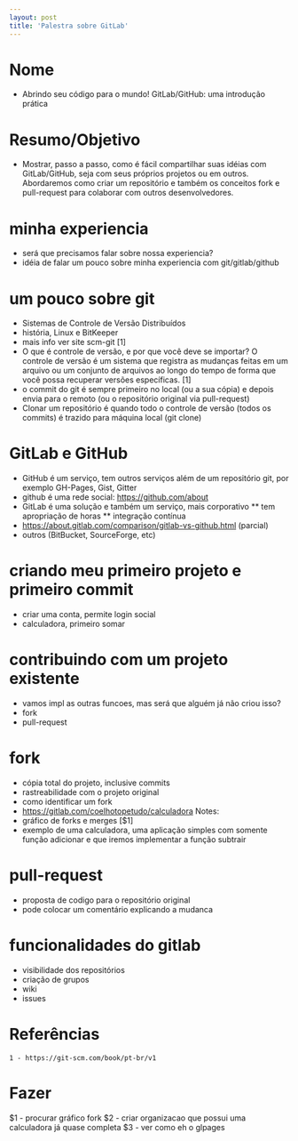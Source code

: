 ```yaml
---
layout: post
title: 'Palestra sobre GitLab'
---
```


# Nome
* Abrindo seu código para o mundo! GitLab/GitHub: uma introdução prática

# Resumo/Objetivo
* Mostrar, passo a passo, como é fácil compartilhar suas idéias com GitLab/GitHub, seja com seus próprios projetos ou em outros. Abordaremos como criar um repositório e também os conceitos fork e pull-request para colaborar com outros desenvolvedores.

# minha experiencia
* será que precisamos falar sobre nossa experiencia?
* idéia de falar um pouco sobre minha experiencia com git/gitlab/github

# um pouco sobre git 
* Sistemas de Controle de Versão Distribuídos
* história, Linux e BitKeeper
* mais info ver site scm-git [1]
* O que é controle de versão, e por que você deve se importar? O controle de versão é um sistema que registra as mudanças feitas em um arquivo ou um conjunto de arquivos ao longo do tempo de forma que você possa recuperar versões específicas. [1]
* o commit do git é sempre primeiro no local (ou a sua cópia) e depois envia para o remoto (ou o repositório original via pull-request)
* Clonar um repositório é quando todo o controle de versão (todos os commits) é trazido para máquina local (git clone)

# GitLab e GitHub
* GitHub é um serviço, tem outros serviços além de um repositório git, por exemplo GH-Pages, Gist, Gitter
* github é uma rede social: https://github.com/about
* GitLab é uma solução e também um serviço, mais corporativo
** tem apropriação de horas
** integração contínua
* https://about.gitlab.com/comparison/gitlab-vs-github.html (parcial)
* outros (BitBucket, SourceForge, etc)



# criando meu primeiro projeto e primeiro commit 
* criar uma conta, permite login social
* calculadora, primeiro somar



# contribuindo com um projeto existente 
* vamos impl as outras funcoes, mas será que alguém já não criou isso?
* fork 
* pull-request



# fork
* cópia total do projeto, inclusive commits
* rastreabilidade com o projeto original
* como identificar um fork
* https://gitlab.com/coelhotopetudo/calculadora
Notes:
* gráfico de forks e merges [$1]
* exemplo de uma calculadora, uma aplicação simples com somente função adicionar e que iremos implementar a função subtrair



# pull-request 
* proposta de codigo para o repositório original
* pode colocar um comentário explicando a mudanca



# funcionalidades do gitlab
* visibilidade dos repositórios 
* criação de grupos 
* wiki
* issues

# Referências
    1 - https://git-scm.com/book/pt-br/v1

# Fazer
$1 - procurar gráfico fork
$2 - criar organizacao que possui uma calculadora já quase completa
$3 - ver como eh o glpages
